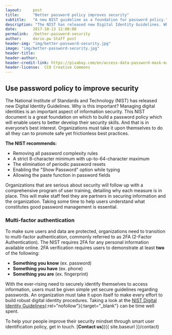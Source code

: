 ```yaml
---
layout:     post
title:      "Better password policy improves security"
subtitle:   "A new NIST guideline as a foundation for password policy."
description: "The NIST has released new Digital Identity Guidelines. Why is it important? Understanding digital identities helps staff develop their security awareness."
date:       2017-10-13 12:00:00
permalink:  /better-password-security
author:     dario.pw Staff post
header-img: "img/better-password-security.jpg"
image: "img/better-password-security.jpg"
header-title:
header-author:
header-credit-link: https://pixabay.com/en/access-data-password-mask-matrix-694539/
header-license:  CC0 Creative Commons
---
```

## Use password policy to improve security
The National Institute of Standards and Technology (NIST) has released new Digital Identity Guidelines. Why is this important? Managing digital identities is an important aspect of information security. This NIST document is a great foundation on which to build a password policy which will enable users to better develop their security skills. And that is in everyone’s best interest. Organizations must take it upon themselves to do all they can to promote safe yet frictionless best practices.

**The NIST recommends:**

* Removing all password complexity rules
* A strict 8-character minimum with up-to-64-character maximum
* The elimination of periodic password resets
* Enabling the "Show Password" option while typing
* Allowing the paste function in password fields

Organizations that are serious about security will follow up with a comprehensive program of user training, detailing why each measure is in place. This will make staff feel they are partners in securing information and the organization. Taking some time to help users understand what constitutes good password management is essential.

### Multi-factor authentication
To make sure users and data are protected, organizations need to transition to multi-factor authentication, commonly referred to as 2FA (2-Factor Authentication). The NIST requires 2FA for any personal information available online. 2FA verification requires users to demonstrate at least **two** of the following:  

* **Something you know** (ex. password)
* **Something you have** (ex. phone)
* **Something you are** (ex. fingerprint)

With the ever-rising need to securely identify themselves to access information, users must be given simple yet secure guidelines regarding passwords. An organization must take it upon itself to make every effort to build robust digital identity procedures. Taking a look at the [NIST Digital Identity Guidelines](https://pages.nist.gov/800-63-3/sp800-63-3.html){:rel="nofollow"}{:target="_blank"} can be time well spent.

To help your people improve their security mindset through smart user identification policy, get in touch. [**Contact us**]({{ site.baseurl }}/contact)
